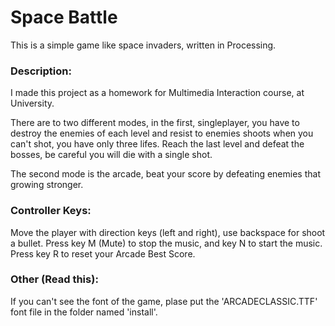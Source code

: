 # Space Battle
This is a simple game like space invaders, written in Processing.

### Description:
I made this project as a homework for Multimedia Interaction course, at University.

There are to two different modes, in the first, singleplayer, you have to destroy the enemies of each level and resist to enemies shoots when you can't shot, you have only three lifes. Reach the last level and defeat the bosses, be careful you will die with a single shot.

The second mode is the arcade, beat your score by defeating enemies that growing stronger.

### Controller Keys:
Move the player with direction keys (left and right), use backspace for shoot a bullet.
Press key M (Mute) to stop the music, and key N to start the music.
Press key R to reset your Arcade Best Score.

### Other (Read this):
If you can't see the font of the game, plase put the 'ARCADECLASSIC.TTF' font file in the folder named 'install'.
